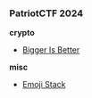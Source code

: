 ### PatriotCTF 2024

**crypto**
- [Bigger Is Better](/2024_PatriotCTF/crypto/BiggerIsBetter/)

**misc**
- [Emoji Stack](/2024_PatriotCTF/Misc/EmojiStack/)